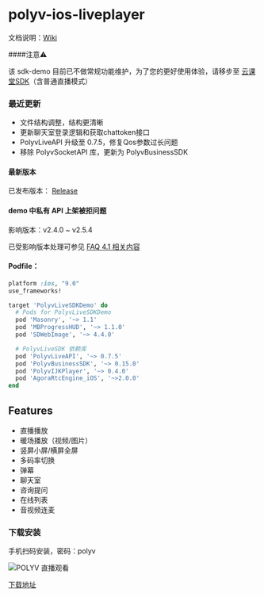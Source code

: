 # polyv-ios-liveplayer

文档说明：[Wiki](https://github.com/easefun/polyv-ios-liveplayer/wiki)

####注意⚠️

该 sdk-demo 目前已不做常规功能维护，为了您的更好使用体验，请移步至 [云课堂SDK](https://github.com/polyv/polyv-ios-cloudClass-sdk-demo)（含普通直播模式）

### 最近更新

- 文件结构调整，结构更清晰
- 更新聊天室登录逻辑和获取chattoken接口
- PolyvLiveAPI 升级至 0.7.5，修复Qos参数过长问题
- 移除 PolyvSocketAPI 库，更新为 PolyvBusinessSDK

#### 最新版本

 已发布版本： [Release](https://github.com/easefun/polyv-ios-liveplayer/releases)

#### demo 中私有 API 上架被拒问题

影响版本：v2.4.0 ~ v2.5.4

已受影响版本处理可参见 [FAQ 4.1 相关内容](https://github.com/easefun/polyv-ios-liveplayer/wiki/FAQ)

#### Podfile：

```ruby
platform :ios, "9.0"
use_frameworks!

target 'PolyvLiveSDKDemo' do
  # Pods for PolyvLiveSDKDemo
  pod 'Masonry', '~> 1.1'
  pod 'MBProgressHUD', '~> 1.1.0'
  pod 'SDWebImage', '~> 4.4.0'

  # PolyvLiveSDK 依赖库
  pod 'PolyvLiveAPI', '~> 0.7.5'
  pod 'PolyvBusinessSDK', '~> 0.15.0'
  pod 'PolyvIJKPlayer', '~> 0.4.0'
  pod 'AgoraRtcEngine_iOS', '~>2.0.0'
end
```

## Features

- 直播播放
- 暖场播放（视频/图片）
- 竖屏小屏/横屏全屏
- 多码率切换
- 弹幕
- 聊天室
- 咨询提问
- 在线列表
- 音视频连麦


### 下载安装

手机扫码安装，密码：polyv

![POLYV 直播观看](https://www.pgyer.com/app/qrcode/vYJj)

[下载地址](https://www.pgyer.com/vYJj)

